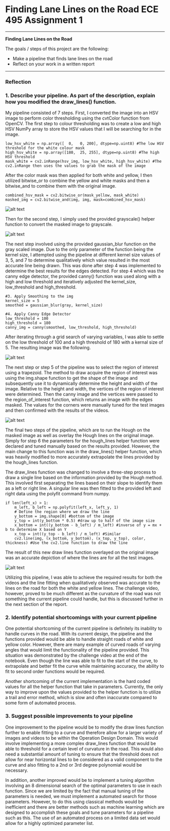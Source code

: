 # **Finding Lane Lines on the Road ECE 495 Assignment 1** 

---

**Finding Lane Lines on the Road**

The goals / steps of this project are the following:
* Make a pipeline that finds lane lines on the road
* Reflect on your work in a written report


[//]: # (Image References)

[image1]: ./intermediate_pipeline_steps/combined_hsv_mask.png "Masked Out Image"
[image2]: ./intermediate_pipeline_steps/grayscale.png "Grayscale"
[image3]: ./intermediate_pipeline_steps/canny_img.png "Canny Image"
[image4]: ./intermediate_pipeline_steps/masked_edges.png "Edges Masked"
[image5]: ./intermediate_pipeline_steps/result.png "Final Result"

---

### Reflection

### 1. Describe your pipeline. As part of the description, explain how you modified the draw_lines() function.

My pipeline consisted of 7 steps. First, I converted the image into an HSV image to perform color thresholding using the cvtColor function from OpenCV. The first step to colour thresholding was to create a low and high HSV NumPy array to store the HSV values that I will be searching for in the image. 

```
low_hsv_white = np.array([  0,   0, 200], dtype=np.uint8) #The low HSV threshold for the white colour mask
high_hsv_white = np.array([180,  25, 255], dtype=np.uint8) #The high HSV threshold
mask_white = cv2.inRange(hsv_img, low_hsv_white, high_hsv_white) #The cv2.inRange then uses the values to grab the mask of the image
```
After the color mask was then applied for both white and yellow, I then utilized bitwise_or to combine the yellow and white masks and then a bitwise_and to combine them with the original image.
```
combined_hsv_mask = cv2.bitwise_or(mask_yellow, mask_white)
masked_img = cv2.bitwise_and(img, img, mask=combined_hsv_mask)
```
![alt text][image1]

Then for the second step, I simply used the provided grayscale() helper function to convert the masked image to grayscale.

![alt text][image2]

The next step involved using the provided gaussian_blur function on the gray scaled image. Due to the only parameter of the function being the kernel size, I attempted using the pipeline at different kernel size values of 3, 5, and 7 to determine qualitatively which value resulted in the most accurate line being drawn. This was done after step 4 was implemented to determine the best results for the edges detected. For step 4 which was the canny edge detector, the provided canny() function was used along with a high and low threshold and iteratively adjusted the kernel_size, low_threshold and high_threshold.

```
#3. Apply Smoothing to the img
kernel_size = 5
smoothed = gaussian_blur(gray, kernel_size)

#4. Apply Canny Edge Detector
low_threshold = 100
high_threshold = 180
canny_img = canny(smoothed, low_threshold, high_threshold)
```

After iterating through a grid search of varying variables, I was able to settle on the low threshold of 100 and a high threshold of 180 with a kernal size of 5. The resulting image was the following.

![alt text][image3]

The next step or step 5 of the pipeline was to select the region of interest using a trapezoid. The method to draw acquire the region of interest was using the img.shape function to get the shape of the image and subsequently use it to dynamically determine the height and width of the image. Relative to the height and width, the vertices of the region of interest were determined. Then the canny image and the vertices were passed to the region_of_interest function, which returns an image with the edges masked. The values for the corners were manually tuned for the test images and then confirmed with the results of the videos.

![alt text][image4]

The final two steps of the pipeline, which are to run the Hough on the masked image as well as overlay the Hough lines on the original image. Simply for step 6 the parameters for the hough_lines helper function were declared and tuned manually based on the results provided. However, the main change to this function was in the draw_lines() helper function, which was heavily modified to more accurately extrapolate the lines provided by the hough_lines function.

The draw_lines function was changed to involve a three-step process to draw a single line based on the information provided by the Hough method. This involved first separating the lines based on their slope to identify them as a left or right line. A singular line was then fitted to the provided left and right data using the polyfit command from numpy. 

```
if len(left_x) > 1:
    m_left, b_left = np.polyfit(left_x, left_y, 1)
    # Define the region where we draw the line
    y_bottom = img.shape[0] #bottom of the image
    y_top = int(y_bottom * 0.5) #draw up to half of the image size
    x_bottom = int((y_bottom - b_left) / m_left) #inverse of y = mx + b to determine X based on Y
    x_top = int((y_top - b_left) / m_left) #Similar
    cv2.line(img, (x_bottom, y_bottom), (x_top, y_top), color, thickness) #Use the cv2.line function to draw the line
```
The result of this new draw lines function overlayed on the original image was an accurate depiction of where the lines are for all the test images.

![alt text][image5]

Utilizing this pipeline, I was able to achieve the required results for both the videos and the line fitting when qualitatively observed was accurate to the lines on the road for both the white and yellow lines. The challenge video, however, proved to be much different as the curvature of the road was not something the current pipeline could handle, but this is discussed further in the next section of the report.


### 2. Identify potential shortcomings with your current pipeline

One potential shortcoming of the current pipeline is definitely its inability to handle curves in the road. With its current design, the pipeline and the functions provided would be able to handle straight roads of white and yellow color. However, there are many example of curved roads of varying angles that would limit the functionality of the pipeline provided. This situation was demonstrated by the challenge video at the end of the notebook. Even though the line was able to fit to the start of the curve, to extrapolate and better fit the curve while maintaining accuracy, the ability to fit to second order functions would be required. 

Another shortcoming of the current implementation is the hard coded values for all the helper function that take in parameters. Currently, the only way to improve upon the values provided to the helper function is to utilize a trail and error method, which is slow and often inaccurate compared to some form of automated process.


### 3. Suggest possible improvements to your pipeline

One improvement to the pipeline would be to modify the draw lines function further to enable fitting to a curve and therefore allow for a larger variety of images and videos to be within the Operation Design Domain. This would involve implementing a more complex draw_lines function that would be able to threshold for a certain level of curvature in the road. This would also need a substantial amount of tuning to ensure that the threshold does not allow for near horizontal lines to be considered as a valid component to the curve and also fitting to a 2nd or 3rd degree polynomial would be necessary.

In addition, another improved would be to implement a tuning algorithm involving an 8 dimensional search of the optimal parameters to use in each function. Since we are limited by the fact that manual tuning of the parameters is needed, we must implement a automated search for those parameters. However, to do this using classical methods would be inefficient and there are better methods such as machine learning which are designed to accomplish these goals and tune parameters for a pipeline such as this. The use of an automated process on a limited data set would allow for a highly optimized parameter list.
